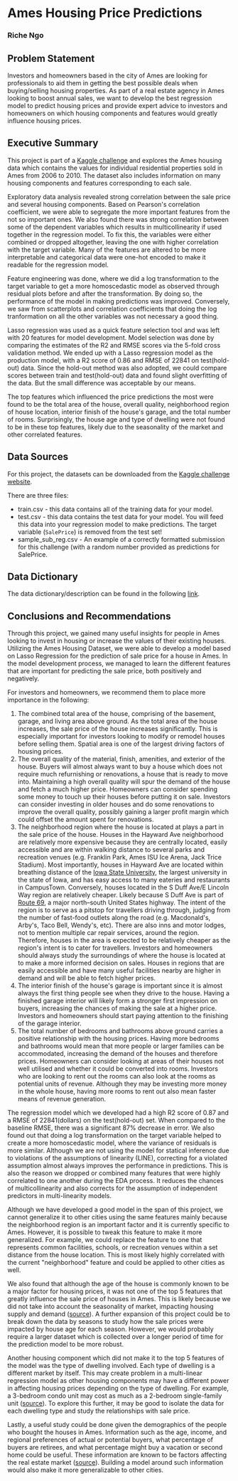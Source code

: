 # Ames Housing Price Predictions

### Riche Ngo

## Problem Statement

Investors and homeowners based in the city of Ames are looking for professionals to aid them in getting the best possible deals when buying/selling housing properties. As part of a real estate agency in Ames looking to boost annual sales, we want to develop the best regression model to predict housing prices and provide expert advice to investors and homeowners on which housing components and features would greatly influence housing prices.

## Executive Summary

This project is part of a [Kaggle challenge](https://www.kaggle.com/c/dsi-us-6-project-2-regression-challenge/overview) and explores the Ames housing data which contains the values for individual residential properties sold in Ames from 2006 to 2010. The dataset also includes information on many housing components and features corresponding to each sale.

Exploratory data analysis revealed strong correlation between the sale price and several housing components. Based on Pearson's correlation coefficient, we were able to segregate the more important features from the not so important ones. We also found there was strong correlation between some of the dependent variables which results in multicollinearity if used together in the regression model. To fix this, the variables were either combined or dropped altogether, leaving the one with higher correlation with the target variable. Many of the features are altered to be more interpretable and categorical data were one-hot encoded to make it readable for the regression model.

Feature engineering was done, where we did a log transformation to the target variable to get a more homoscedastic model as observed through residual plots before and after the transformation. By doing so, the performance of the model in making predictions was improved. Conversely, we saw from scatterplots and correlation coefficients that doing the log tranformation on all the other variables was not necessary a good thing.

Lasso regression was used as a quick feature selection tool and was left with 20 features for model development. Model selection was done by comparing the estimates of the R2 and RMSE scores via the 5-fold cross validation method. We ended up with a Lasso regression model as the production model, with a R2 score of 0.86 and RMSE of 22841 on test(hold-out) data. Since the hold-out method was also adopted, we could compare scores between train and test(hold-out) data and found slight overfitting of the data. But the small difference was acceptable by our means.

The top features which influenced the price predictions the most were found to be the total area of the house, overall quality, neighborhood region of house location, interior finish of the house's garage, and the total number of rooms. Surprisingly, the house age and type of dwelling were not found to be in these top features, likely due to the seasonality of the market and other correlated features.

## Data Sources

For this project, the datasets can be downloaded from the [Kaggle challenge website](https://www.kaggle.com/c/dsi-us-6-project-2-regression-challenge/data).  

There are three files:  
* train.csv - this data contains all of the training data for your model.
* test.csv - this data contains the test data for your model. You will feed this data into your regression model to make predictions. The target variable (`SalePrice`) is removed from the test set!
* sample_sub_reg.csv - An example of a correctly formatted submission for this challenge (with a random number provided as predictions for SalePrice.

## Data Dictionary 

The data dictionary/description can be found in the following [link](http://jse.amstat.org/v19n3/decock/DataDocumentation.txt).

## Conclusions and Recommendations

Through this project, we gained many useful insights for people in Ames looking to invest in housing or increase the values of their existing houses. Utilizing the Ames Housing Dataset, we were able to develop a model based on Lasso Regression for the prediction of sale price for a house in Ames. In the model development process, we managed to learn the different features that are important for predicting the sale price, both positively and negatively. 

For investors and homeowners, we recommend them to place more importance in the following:  
1. The combined total area of the house, comprising of the basement, garage, and living area above ground. As the total area of the house increases, the sale price of the house increases significantly. This is especially important for investors looking to modify or remodel houses before selling them. Spatial area is one of the largest driving factors of housing prices.  
2. The overall quality of the material, finish, amenities, and exterior of the house. Buyers will almost always want to buy a house which does not require much refurnishing or renovations, a house that is ready to move into. Maintaining a high overall quality will spur the demand of the house and fetch a much higher price. Homeowners can consider spending some money to touch up their houses before putting it on sale. Investors can consider investing in older houses and do some renovations to improve the overall quality, possibly gaining a larger profit margin which could offset the amount spent for renovations.
3. The neighborhood region where the house is located at plays a part in the sale price of the house. Houses in the Hayward Ave neighborhood are relatively more expensive because they are centrally located, easily accessible and are within walking distance to several parks and recreation venues (e.g. Franklin Park, Ames ISU Ice Arena, Jack Trice Stadium). Most importantly, houses in Hayward Ave are located within breathing distance of the [Iowa State University](https://www.iastate.edu/), the largest university in the state of Iowa, and has easy access to many eateries and restaurants in CampusTown. Conversely, houses located in the S Duff Ave/E Lincoln Way region are relatively cheaper. Likely because S Duff Ave is part of [Route 69](https://en.wikipedia.org/wiki/U.S._Route_69), a major north–south United States highway. The intent of the region is to serve as a pitstop for travellers driving through, judging from the number of fast-food outlets along the road (e.g. Macdonald's, Arby's, Taco Bell, Wendy's, etc). There are also inns and motor lodges, not to mention multiple car repair services, around the region. Therefore, houses in the area is expected to be relatively cheaper as the region's intent is to cater for travellers. Investors and homeowners should always study the surroundings of where the house is located at to make a more informed decision on sales. Houses in regions that are easily accessible and have many useful facilities nearby are higher in demand and will be able to fetch higher prices.
4. The interior finish of the house's garage is important since it is almost always the first thing people see when they drive to the house. Having a finished garage interior will likely form a stronger first impression on buyers, increasing the chances of making the sale at a higher price. Investors and homeowners should start paying attention to the finishing of the garage interior.
5. The total number of bedrooms and bathrooms above ground carries a positive relationship with the housing prices. Having more bedrooms and bathrooms would mean that more people or larger families can be accommodated, increasing the demand of the houses and therefore prices. Homeowners can consider looking at areas of their houses not well utilised and whether it could be converted into rooms. Investors who are looking to rent out the rooms can also look at the rooms as potential units of revenue. Although they may be investing more money in the whole house, having more rooms to rent out also mean faster means of revenue generation.

The regression model which we developed had a high R2 score of 0.87 and a RMSE of 22841(dollars) on the test(hold-out) set. When compared to the baseline RMSE, there was a significant 87% decrease in error. We also found out that doing a log transformation on the target variable helped to create a more homoscedastic model, where the variance of residuals is more similar. Although we are not using the model for statical inference due to violations of the assumptions of linearity (LINE), correcting for a violated assumption almost always improves the performance in predictions. This is also the reason we dropped or combined many features that were highly correlated to one another during the EDA process. It reduces the chances of multicollinearity and also corrects for the assumption of independent predictors in multi-linearity models.

Although we have developed a good model in the span of this project, we cannot generalize it to other cities using the same features mainly because the neighborhood region is an important factor and it is currently specific to Ames. However, it is possible to tweak this feature to make it more generalized. For example, we could replace the feature to one that represents common facilities, schools, or recreation venues within a set distance from the house location. This is most likely highly correlated with the current "neighborhood" feature and could be applied to other cities as well.

We also found that although the age of the house is commonly known to be a major factor for housing prices, it was not one of the top 5 features that greatly influence the sale price of houses in Ames. This is likely because we did not take into account the seasonality of market, impacting housing supply and demand ([source](https://www.investopedia.com/articles/investing/010717/seasons-impact-real-estate-more-you-think.asp#:~:text=One%20of%20the%20factors%20impacting,that%20for%20a%20seasonal%20discount%3F)). A further expansion of this project could be to break down the data by seasons to study how the sale prices were impacted by house age for each season. However, we would probably require a larger dataset which is collected over a longer period of time for the prediction model to be more robust.

Another housing component which did not make it to the top 5 features of the model was the type of dwelling involved. Each type of dwelling is a different market by itself. This may create problem in a multi-linear regression model as other housing components may have a different power in affecting housing prices depending on the type of dwelling. For example, a 3-bedroom condo unit may cost as much as a 2-bedroom single-family unit ([source](https://www.locationshawaii.com/news/buying/how-the-number-of-a-homes-bedrooms-affect-home-price-and-competition/)). To explore this further, it may be good to isolate the data for each dwelling type and study the relationships with sale price.

Lastly, a useful study could be done given the demographics of the people who bought the houses in Ames. Information such as the age, income, and regional preferences of actual or potential buyers, what percentage of buyers are retirees, and what percentage might buy a vacation or second home could be useful. These information are known to be factors affecting the real estate market ([source](https://www.investopedia.com/articles/mortages-real-estate/11/factors-affecting-real-estate-market.asp)). Building a model around such information would also make it more generalizable to other cities.
